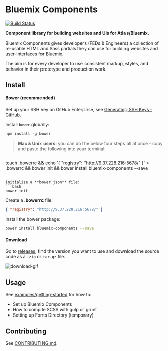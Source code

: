 # Bluemix Components

[![Build Status](https://travis.innovate.ibm.com/Bluemix/bluemix-components.svg?token=PscWax4p1FECdA5aCxvd&branch=master)](https://travis.innovate.ibm.com/Bluemix/bluemix-components)

**Component library for building websites and UIs for Atlas/Bluemix.**

Bluemix Components gives developers (FEDs & Engineers) a collection of re-usable HTML and Sass partials they can use for building websites and user-interfaces for Bluemix.

The aim is for every developer to use consistent markup, styles, and behavior in their prototype and production work.

## Install

#### Bower (recommended)

Set up your SSH key on GitHub Enterprise, see [Generating SSH Keys - GitHub](https://help.github.com/articles/generating-ssh-keys/).

Install `bower` globally:

```
npm install -g bower
```

> **Mac & Unix users:** you can do the below four steps all at once - copy and paste the following into your terminal:

> ```sh
touch .bowerrc && echo '{ "registry": "http://9.37.228.216:5678/" }' > .bowerrc && bower init && bower install bluemix-components --save
```

Initialize a **bower.json** file:
```bash
bower init
```

Create a **.bowerrc** file:
```json
{ "registry": "http://9.37.228.216:5678/" }
```

Install the bower package:

```sh
bower install bluemix-components --save
```

#### Download

Go to [releases](https://github.ibm.com/Bluemix/bluemix-components/releases), find the version you want to use and download the source code as a `.zip` or `tar.gz` file.

![download-gif](https://media.github.ibm.com/user/76/files/159ed244-fdb9-11e5-9809-f7cd22e36217)


## Usage

See [examples/getting-started](https://github.ibm.com/Bluemix/bluemix-components/tree/master/examples/getting-started) for how to:
* Set up Bluemix Components
* How to compile SCSS with gulp or grunt
* Setting up Fonts Directory (temporary)

## Contributing

See [CONTRIBUTING.md](./CONTRIBUTING.md).
